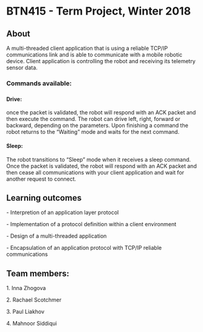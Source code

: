 # BTN415 - Term Project, Winter 2018
<h2>About</h2>
A multi-threaded client application that is using a reliable TCP/IP communications link and is able to communicate with a mobile robotic device.
Client application is controlling the robot and receiving its telemetry sensor data.
<h3>Commands available:<h3>
  <h4>Drive: </h4> once the packet is validated, the robot will respond with an ACK packet and then execute the command. The robot can drive left, right, forward or backward, depending on the parameters. Upon finishing a command the robot returns to the “Waiting” mode and waits for the next command.
  <h4>Sleep: </h4> The robot transitions to “Sleep” mode when it receives a sleep command.  Once the packet is validated, the robot will respond with an ACK packet and then cease all communications with your client application and wait for another request to connect. 

<h2>Learning outcomes</h2>
<p>- Interpretion of an application layer protocol</p>
<p>- Implementation of a protocol definition within a client environment</p>
<p>- Design of a multi-threaded application</p>
<p>- Encapsulation of an application protocol with TCP/IP reliable communications</p>

<h2>Team members:</h2>
<p>1. Inna Zhogova</p>
<p>2. Rachael Scotchmer</p>
<p>3. Paul Liakhov</p>
<p>4. Mahnoor Siddiqui</p>
